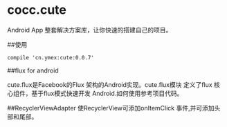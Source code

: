 # cocc.cute

Android App  整套解决方案库，让你快速的搭建自己的项目。

##使用
```
compile 'cn.ymex:cute:0.0.7'
```

##flux for android

cute.flux是Facebook的Flux 架构的Android实现。cute.flux模块 定义了flux 核心组件，基于flux模式快速开发
Android.如何使用参考项目代码。


##RecyclerViewAdapter
使RecyclerView可添加onItemClick 事件,并可添加头部和尾部。